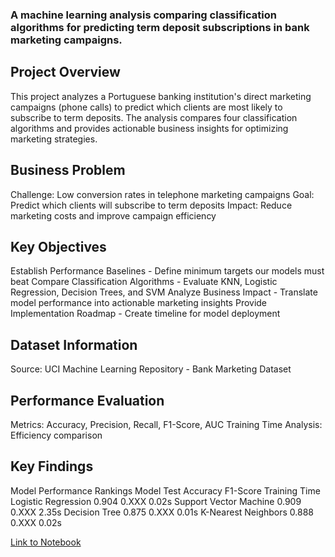 ### A  machine learning analysis comparing classification algorithms for predicting term deposit subscriptions in bank marketing campaigns.

## Project Overview
This project analyzes a Portuguese banking institution's direct marketing campaigns (phone calls) to predict which clients are most likely to subscribe to term deposits. 
The analysis compares four classification algorithms and provides actionable business insights for optimizing marketing strategies.

## Business Problem
Challenge: Low conversion rates in telephone marketing campaigns
Goal: Predict which clients will subscribe to term deposits
Impact: Reduce marketing costs and improve campaign efficiency

## Key Objectives
Establish Performance Baselines - Define minimum targets our models must beat
Compare Classification Algorithms - Evaluate KNN, Logistic Regression, Decision Trees, and SVM
Analyze Business Impact - Translate model performance into actionable marketing insights
Provide Implementation Roadmap - Create timeline for model deployment

## Dataset Information
Source: UCI Machine Learning Repository - Bank Marketing Dataset

## Performance Evaluation

Metrics: Accuracy, Precision, Recall, F1-Score, AUC
Training Time Analysis: Efficiency comparison


## Key Findings
Model Performance Rankings
Model                    Test Accuracy    F1-Score    Training Time
Logistic Regression      0.904           0.XXX       0.02s
Support Vector Machine   0.909           0.XXX       2.35s
Decision Tree           0.875           0.XXX       0.01s
K-Nearest Neighbors     0.888           0.XXX       0.02s


[Link to Notebook](https://github.com/yoda-aus/bank-marketing/blob/main/prompt_III.ipynb)
